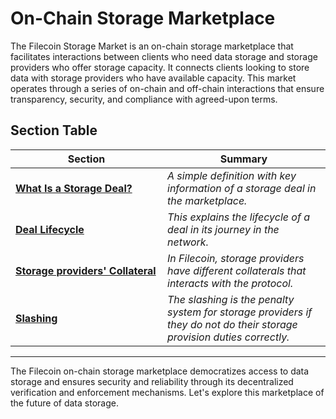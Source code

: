 # On-Chain Storage Marketplace

The Filecoin Storage Market is an on-chain storage marketplace that facilitates interactions between clients who need data storage and storage providers who offer storage capacity. It connects clients looking to store data with storage providers who have available capacity. This market operates through a series of on-chain and off-chain interactions that ensure transparency, security, and compliance with agreed-upon terms.

## Section Table

<table><thead><tr><th width="227">Section</th><th>Summary</th></tr></thead><tbody><tr><td><a href="what-is-a-storage-deal.md"><strong>What Is a Storage Deal?</strong></a></td><td><em>A simple definition with key information of a storage deal in the marketplace.</em></td></tr><tr><td><a href="deal-lifecycle.md"><strong>Deal Lifecycle</strong></a></td><td><em>This explains the lifecycle of a deal in its journey in the network.</em></td></tr><tr><td><a href="storage-providers-collateral.md"><strong>Storage providers' Collateral</strong></a></td><td><em>In Filecoin, storage providers have different collaterals that interacts with the protocol.</em></td></tr><tr><td><a href="slashing.md"><strong>Slashing</strong></a></td><td><em>The slashing is the penalty system for storage providers if they do not do their storage provision duties correctly.</em></td></tr></tbody></table>

***

The Filecoin on-chain storage marketplace democratizes access to data storage and ensures security and reliability through its decentralized verification and enforcement mechanisms. Let's explore this marketplace of the future of data storage.
